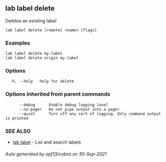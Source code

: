 ## lab label delete

Deletes an existing label

```
lab label delete [remote] <name> [flags]
```

### Examples

```
lab label delete my-label
lab label delete origin my-label
```

### Options

```
  -h, --help   help for delete
```

### Options inherited from parent commands

```
      --debug      Enable debug logging level
      --no-pager   Do not pipe output into a pager
      --quiet      Turn off any sort of logging. Only command output is printed
```

### SEE ALSO

* [lab label](lab_label.md)	 - List and search labels

###### Auto generated by spf13/cobra on 30-Sep-2021
